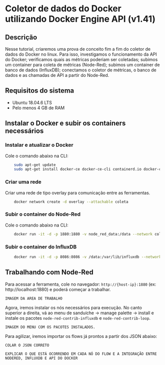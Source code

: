 # Coletor de dados do Docker utilizando Docker Engine API (v1.41)     

## Descrição

Nesse tutorial, criaremos uma prova de conceito fim a fim do coletor de dados do Docker no linux. Para isso, investigamos o funcionamento da API do Docker; verificamos quais as métricas poderiam ser coletadas; subimos um container para coleta de métricas (Node-Red); subimos um container de banco de dados (InfluxDB); conectamos o coletor de métricas, o banco de dados e as chamadas de API a partir do Node-Red.

## Requisitos do sistema

* Ubuntu 18.04.6 LTS
* Pelo menos 4 GB de RAM

## Instalar o Docker e subir os containers necessários

### Instalar e atualizar o Docker
Cole o comando abaixo na CLI:
```bash
    sudo apt-get update
    sudo apt-get install docker-ce docker-ce-cli containerd.io docker-compose-plugin
```
### Criar uma rede
Criar uma rede de tipo overlay para comunicação entre as ferramentas.
```bash
    docker network create -d overlay --attachable coleta
```

### Subir o container do Node-Red
Cole o comando abaixo na CLI:
```bash
    docker run -it -d -p 1880:1880 -v node_red_data:/data --network coleta --name mynodered nodered/node-red 
```

### Subir o container do InfluxDB

```bash
    docker run -it -d -p 8086:8086 -v /data:/var/lib/influxdb --network coleta --name influx influxdb:latest
```
## Trabalhando com Node-Red
Para acessar a ferramenta, cole no navegador: `http://{host-ip}:1880` (ex: http://localhost:1880) e poderá começar a trabalhar.

    IMAGEM DA AREA DE TRABALHO

Agora, iremos instalar os nós necessários para execução. No canto superior a direita, vá ao menu de sanduíche -> manage palette -> install e instale os pacotes `node-red-contrib-influxdb` e `node-red-contrib-loop`.

    IMAGEM DO MENU COM OS PACOTES INSTALADOS.

Para agilizar, iremos importar os flows já prontos a partir dos JSON abaixo:

    COLAR O JSON CORRETO

    EXPLICAR O QUE ESTÁ OCORRENDO EM CADA NÓ DO FLOW E A INTEGRAÇÃO ENTRE NODERED, INFLUXDB E API DO DOCKER

